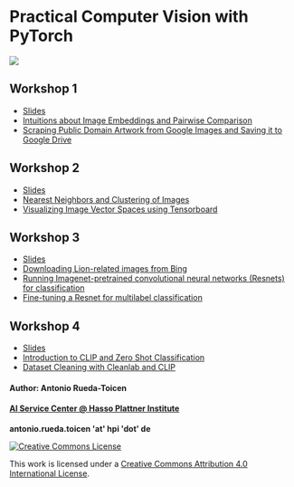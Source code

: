 # Practical Computer Vision with PyTorch

![](https://github.com/andandandand/image-dataset-curation/blob/main/images/tensorboard_img.png)

## Workshop 1
* [Slides](https://github.com/KISZ-BB/image-dataset-curation-workshops/blob/main/slides/Image%20Dataset%20Curation%20-%20Art%20Recommendation%20-%20Workshop%201.pdf)
* [Intuitions about Image Embeddings and Pairwise Comparison](https://github.com/KISZ-BB/image-dataset-curation-workshops/blob/main/notebooks/Tutorial_Part1_Pairwise_Comparison_of_Embeddings.ipynb)
* [Scraping Public Domain Artwork from Google Images and Saving it to Google Drive](https://github.com/KISZ-BB/image-dataset-curation-workshops/blob/main/notebooks/Tutorial_Part2_Downloading_Images_to_Google_Drive_and_Creating_Embeddings.ipynb)

## Workshop 2 
* [Slides](https://github.com/KISZ-BB/image-dataset-curation-workshops/blob/main/slides/Image%20Dataset%20Curation%20-%20Art%20Recommendation%20-%20Workshop%202.pdf)
* [Nearest Neighbors and Clustering of Images](https://github.com/KISZ-BB/image-dataset-curation-workshops/blob/main/notebooks/Tutorial_Part3_Image_Neighborhoods_and_Clustering_of_Street_Artwork.ipynb)
* [Visualizing Image Vector Spaces using Tensorboard](https://github.com/KISZ-BB/image-dataset-curation-workshops/blob/main/notebooks/Tutorial_Part5_Visualizing_Image_Embeddings_with_Tensorboard.ipynb)

## Workshop 3
* [Slides](https://github.com/KISZ-BB/image-dataset-curation-workshops/blob/main/slides/Image%20Dataset%20Curation%20-%20Workshop%203.pdf)
* [Downloading Lion-related images from Bing](https://github.com/KISZ-BB/image-dataset-curation-workshops/blob/main/image_scraping/Download_Images_from_Bing_to_Google_Drive_Lion_Experiments.ipynb)
* [Running Imagenet-pretrained convolutional neural networks (Resnets) for classification](https://github.com/KISZ-BB/image-dataset-curation-workshops/blob/main/notebooks/Tutorial_Part4_Labeling_Images_with_a_Pretrained_Resnet.ipynb)
* [Fine-tuning a Resnet for multilabel classification](https://github.com/KISZ-BB/image-dataset-curation-workshops/blob/main/notebooks/Tutorial_Part6_Finetuning_a_Resnet_for_Multilabel_Classification.ipynb)

## Workshop 4
* [Slides](https://github.com/KISZ-BB/image-dataset-curation-workshops/blob/main/slides/Image%20Dataset%20Curation%20-%20Workshop%204.pdf)
* [Introduction to CLIP and Zero Shot Classification](https://github.com/KISZ-BB/image-dataset-curation-workshops/blob/main/notebooks/Tutorial_Part7_Intro_to_CLIP_ZeroShot_Classification.ipynb)
* [Dataset Cleaning with Cleanlab and CLIP](https://github.com/KISZ-BB/image-dataset-curation-workshops/blob/main/notebooks/Tutorial_Part8_Cleanlab_and_CLIP.ipynb)




#### Author: Antonio Rueda-Toicen
#### [AI Service Center @ Hasso Plattner Institute](https://hpi.de/en/kisz/home.html) 

**antonio.rueda.toicen 'at' hpi 'dot' de**

[![Creative Commons License](https://i.creativecommons.org/l/by/4.0/88x31.png)](http://creativecommons.org/licenses/by/4.0/)

This work is licensed under a [Creative Commons Attribution 4.0 International License](http://creativecommons.org/licenses/by/4.0/).
